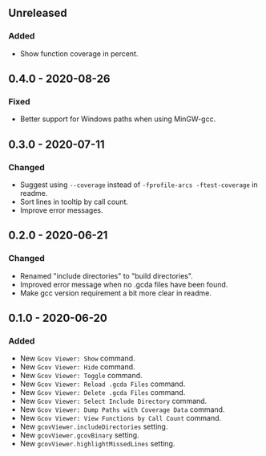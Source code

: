 ## Unreleased

### Added

- Show function coverage in percent.

## 0.4.0 - 2020-08-26

### Fixed

- Better support for Windows paths when using MinGW-gcc.

## 0.3.0 - 2020-07-11

### Changed

- Suggest using `--coverage` instead of `-fprofile-arcs -ftest-coverage` in readme.
- Sort lines in tooltip by call count.
- Improve error messages.

## 0.2.0 - 2020-06-21

### Changed

- Renamed "include directories" to "build directories".
- Improved error message when no .gcda files have been found.
- Make gcc version requirement a bit more clear in readme.

## 0.1.0 - 2020-06-20

### Added

- New `Gcov Viewer: Show` command.
- New `Gcov Viewer: Hide` command.
- New `Gcov Viewer: Toggle` command.
- New `Gcov Viewer: Reload .gcda Files` command.
- New `Gcov Viewer: Delete .gcda Files` command.
- New `Gcov Viewer: Select Include Directory` command.
- New `Gcov Viewer: Dump Paths with Coverage Data` command.
- New `Gcov Viewer: View Functions by Call Count` command.
- New `gcovViewer.includeDirectories` setting.
- New `gcovViewer.gcovBinary` setting.
- New `gcovViewer.highlightMissedLines` setting.
